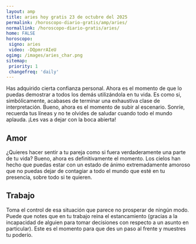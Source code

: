 ```yaml
---
layout: amp
title: aries hoy gratis 23 de octubre del 2025 
permalink: /horoscopo-diario-gratis/amp/aries/
normallink: /horoscopo-diario-gratis/aries/
home: FALSE
horoscopo:
 signo: aries
 video: -DQpmrrAIeU
ogimg: /images/aries_char.png
sitemap:
 priority: 1
 changefreq: 'daily'
---
```



Has adquirido cierta confianza personal. Ahora es el momento de que lo puedas demostrar a todos los demás utilizándola en tu vida. Es como si, simbólicamente, acabases de terminar una exhaustiva clase de interpretación. Bueno, ahora es el momento de subir al escenario. Sonríe, recuerda tus líneas y no te olvides de saludar cuando todo el mundo aplauda. ¡Les vas a dejar con la boca abierta!

## Amor

¿Quieres hacer sentir a tu pareja como si fuera verdaderamente una parte de tu vida? Bueno, ahora es definitivamente el momento. Los cielos han hecho que puedas estar con un estado de ánimo extremadamente amoroso que no puedas dejar de contagiar a todo el mundo que esté en tu presencia, sobre todo si te quieren.

## Trabajo

Toma el control de esa situación que parece no prosperar de ningún modo. Puede que notes que en tu trabajo reina el estancamiento (gracias a la incapacidad de alguien para tomar decisiones con respecto a un asunto en particular). Este es el momento para que des un paso al frente y muestres tu poderío.